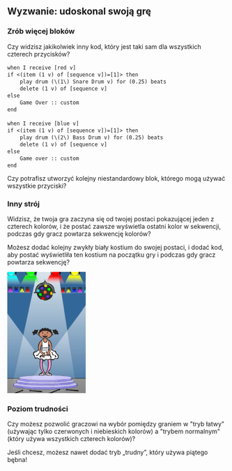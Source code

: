 ## Wyzwanie: udoskonal swoją grę

### Zrób więcej bloków

Czy widzisz jakikolwiek inny kod, który jest taki sam dla wszystkich czterech przycisków?

```blocks3
when I receive [red v]
if <(item (1 v) of [sequence v])=[1]> then
    play drum (\(1\) Snare Drum v) for (0.25) beats
    delete (1 v) of [sequence v]
else
    Game Over :: custom
end

when I receive [blue v]
if <(item (1 v) of [sequence v])=[1]> then
    play drum (\(2\) Bass Drum v) for (0.25) beats
    delete (1 v) of [sequence v]
else
    Game over :: custom
end
```

Czy potrafisz utworzyć kolejny niestandardowy blok, którego mogą używać wszystkie przyciski?

### Inny strój

Widzisz, że twoja gra zaczyna się od twojej postaci pokazującej jeden z czterech kolorów, i że postać zawsze wyświetla ostatni kolor w sekwencji, podczas gdy gracz powtarza sekwencję kolorów?

Możesz dodać kolejny zwykły biały kostium do swojej postaci, i dodać kod, aby postać wyświetliła ten kostium na początku gry i podczas gdy gracz powtarza sekwencję?

![zrzut ekranu](images/colour-white.png)

### Poziom trudności

Czy możesz pozwolić graczowi na wybór pomiędzy graniem w "tryb łatwy" (używając tylko czerwonych i niebieskich kolorów) a "trybem normalnym" (który używa wszystkich czterech kolorów)?

Jeśli chcesz, możesz nawet dodać tryb „trudny”, który używa piątego bębna!